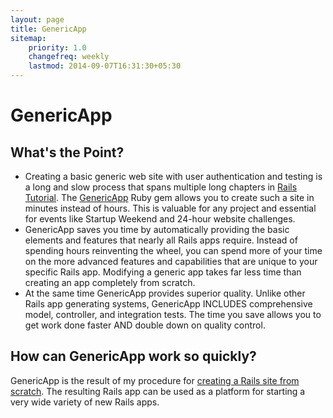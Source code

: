 ```yaml
---
layout: page
title: GenericApp
sitemap:
    priority: 1.0
    changefreq: weekly
    lastmod: 2014-09-07T16:31:30+05:30
---
```

# GenericApp

## What's the Point?
* Creating a basic generic web site with user authentication and testing is a long and slow process that spans multiple long chapters in [Rails Tutorial](https://www.railstutorial.org/). The [GenericApp](https://github.com/jhsu802701/generic_app) Ruby gem allows you to create such a site in minutes instead of hours. This is valuable for any project and essential for events like Startup Weekend and 24-hour website challenges.
* GenericApp saves you time by automatically providing the basic elements and features that nearly all Rails apps require. Instead of spending hours reinventing the wheel, you can spend more of your time on the more advanced features and capabilities that are unique to your specific Rails app. Modifying a generic app takes far less time than creating an app completely from scratch.
* At the same time GenericApp provides superior quality.  Unlike other Rails app generating systems, GenericApp INCLUDES comprehensive model, controller, and integration tests.  The time you save allows you to get work done faster AND double down on quality control.

## How can GenericApp work so quickly?

GenericApp is the result of my procedure for [creating a Rails site from scratch](rails_from_scratch.md).  The resulting Rails app can be used as a platform for starting a very wide variety of new Rails apps.
